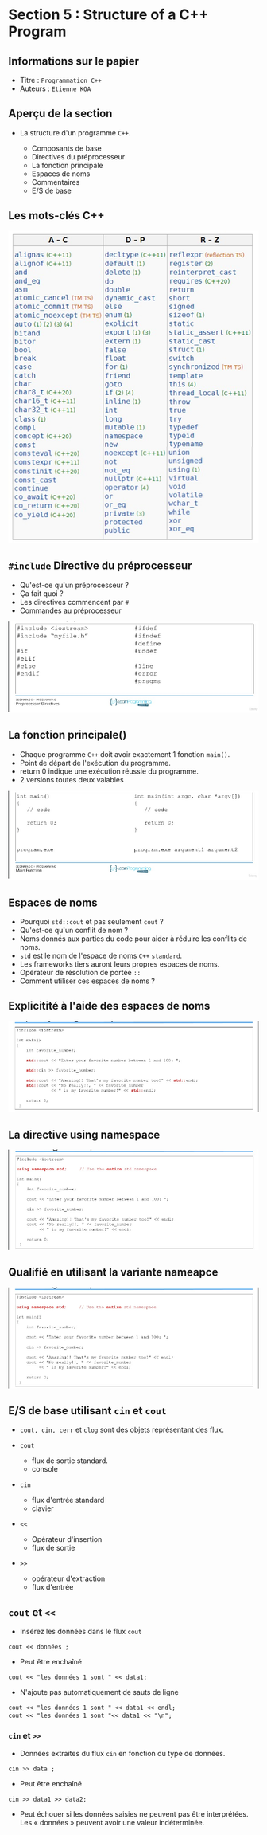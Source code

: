 Section 5 : Structure of a C++ Program
===


## Informations sur le papier
- Titre : `Programmation C++`
- Auteurs : `Etienne KOA`

## Aperçu de la section
+ La structure d'un programme `C++`.

   + Composants de base
   + Directives du préprocesseur
   + La fonction principale
   + Espaces de noms
   + Commentaires
   + E/S de base



## Les mots-clés C++

![Mots clés C++](../images/image3.jpg)


## `#include` Directive du préprocesseur

+ Qu'est-ce qu'un préprocesseur ?
+ Ça fait quoi ?
+ Les directives commencent par `#`
+ Commandes au préprocesseur

![Mots clés C++](../images/image3a.jpg)

## La fonction principale()

+ Chaque programme `C++` doit avoir exactement 1 fonction `main()`.
+ Point de départ de l'exécution du programme.
+ return 0 indique une exécution réussie du programme.
+ 2 versions toutes deux valables

![fonction principale()](../images/image4.jpg)

## Espaces de noms

+ Pourquoi `std::cout` et pas seulement `cout` ?
+ Qu'est-ce qu'un conflit de nom ?
+ Noms donnés aux parties du code pour aider à réduire les conflits de noms.
+ `std` est le nom de l'espace de noms `C++` `standard`.
+ Les frameworks tiers auront leurs propres espaces de noms.
+ Opérateur de résolution de portée `::`
+ Comment utiliser ces espaces de noms ?

## Explicitité à l'aide des espaces de noms

![Explicité utilisant les espaces de noms](../images/image5.jpg)


## La directive using namespace

![La directive using namespace](../images/image6.jpg)

## Qualifié en utilisant la variante nameapce

![Qualifié à l'aide d'une variante d'espaces de noms](../images/image7.jpg)


## E/S de base utilisant `cin` et `cout`

+ `cout, cin, cerr` et `clog` sont des objets représentant des flux.

+ `cout`

   + flux de sortie standard.
   + console

+ `cin`

   + flux d'entrée standard
   + clavier

+ `<<`

   + Opérateur d'insertion
   + flux de sortie

+ `>>`

   + opérateur d'extraction
   + flux d'entrée

## `cout` et `<<`

+ Insérez les données dans le flux `cout`

```
cout << données ;
```

+ Peut être enchaîné

```
cout << "les données 1 sont " << data1;
```

+ N'ajoute pas automatiquement de sauts de ligne

```
cout << "les données 1 sont " << data1 << endl;
cout << "les données 1 sont "<< data1 << "\n";
```


### `cin` et `>>`

+ Données extraites du flux `cin` en fonction du type de données.

```
cin >> data ;
```

+ Peut être enchaîné

```
cin >> data1 >> data2;
```

+ Peut échouer si les données saisies ne peuvent pas être interprétées. Les « données » peuvent avoir une valeur indéterminée.